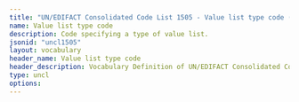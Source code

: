 ```yaml
---
title: "UN/EDIFACT Consolidated Code List 1505 - Value list type code (20B) JSON-LD Vocabulary"
name: Value list type code
description: Code specifying a type of value list.
jsonid: "uncl1505"
layout: vocabulary
header_name: Value list type code
header_description: Vocabulary Definition of UN/EDIFACT Consolidated Code List 1505 - Value list type code (20B) semantics in HTML format. JSON-LD format is available at [uncl1505.jsonld](/vocabulary/uncl1505.jsonld)
type: uncl
options:
---
```


